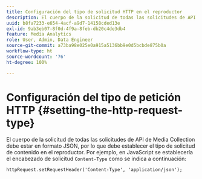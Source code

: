 ```yaml
---
title: Configuración del tipo de solicitud HTTP en el reproductor
description: El cuerpo de la solicitud de todas las solicitudes de API de recopilación de medios de transmisión debe estar en formato JSON. Aprenda a configurar el tipo de solicitud de contenido en el reproductor.
uuid: b8fa7233-e654-4acf-a9d7-14158cded13e
exl-id: 9ab3eb07-8f0d-4f9a-8feb-db20c4de3db4
feature: Media Analytics
role: User, Admin, Data Engineer
source-git-commit: a73ba98e025e0a915a5136bb9e0d5bcbde875b0a
workflow-type: ht
source-wordcount: '76'
ht-degree: 100%

---
```


# Configuración del tipo de petición HTTP {#setting-the-http-request-type}

El cuerpo de la solicitud de todas las solicitudes de API de Media Collection debe estar en formato JSON, por lo que debe establecer el tipo de solicitud de contenido en el reproductor. Por ejemplo, en JavaScript se establecería el encabezado de solicitud `Content-Type` como se indica a continuación:

```
httpRequest.setRequestHeader('Content-Type', 'application/json'); 
```

